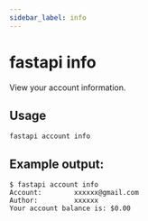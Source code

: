 ```yaml
---
sidebar_label: info
---
```


# fastapi info

View your account information.

## Usage

    fastapi account info

## Example output:

    $ fastapi account info
    Account:        xxxxxx@gmail.com
    Author:         xxxxxx
    Your account balance is: $0.00

